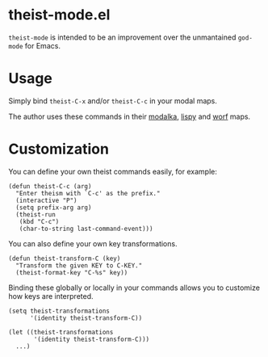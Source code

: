 # theist-mode.el

`theist-mode` is intended to be an improvement over the unmantained `god-mode` for Emacs.

# Usage

Simply bind `theist-C-x` and/or `theist-C-c` in your modal maps.

The author uses these commands in their [modalka](https://github.com/mrkkrp/modalka), [lispy](https://github.com/abo-abo/lispy) and [worf](https://github.com/abo-abo/worf) maps.

# Customization

You can define your own theist commands easily, for example:

```emacs-lisp
(defun theist-C-c (arg)
  "Enter theism with `C-c' as the prefix."
  (interactive "P")
  (setq prefix-arg arg)
  (theist-run
   (kbd "C-c")
   (char-to-string last-command-event)))
```

You can also define your own key transformations.

``` emacs-lisp
(defun theist-transform-C (key)
  "Transform the given KEY to C-KEY."
  (theist-format-key "C-%s" key))
```

Binding these globally or locally in your commands allows you to customize how keys are interpreted.

``` emacs-lisp
(setq theist-transformations
      '(identity theist-transform-C))

(let ((theist-transformations
       '(identity theist-transform-C)))
  ...)
```

